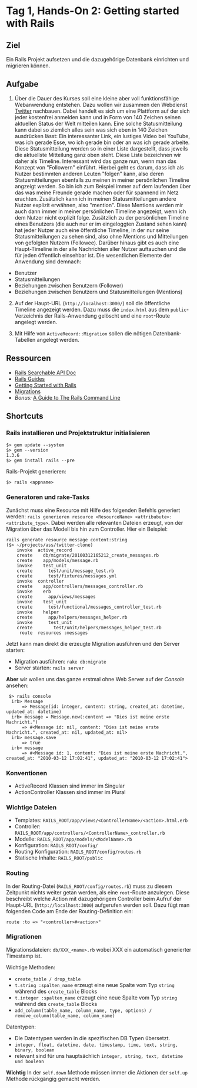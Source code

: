 # Tag 1, Hands-On 2: Getting started with Rails

## Ziel

Ein Rails Projekt aufsetzen und die dazugehörige Datenbank einrichten
und migrieren können.

## Aufgabe

1. Über die Dauer des Kurses soll eine kleine aber voll funktionsfähige
Webanwendung entstehen. Dazu wollen wir zusammen den Webdienst
[Twitter](http://twitter.com/ "Twitter") nachbauen. Dabei handelt es sich um
eine Plattform auf der sich jeder kostenfrei anmelden kann und in Form von 140
Zeichen seinen aktuellen Status der Welt mitteilen kann. Eine solche
Statusmitteilung kann dabei so ziemlich alles sein was sich eben in 140
Zeichen ausdrücken lässt: Ein interessanter Link, ein lustiges Video bei
YouTube, was ich gerade Esse, wo ich gerade bin oder an was ich gerade
arbeite. Diese Statusmitteilung werden so in einer Liste dargestellt, dass
jeweils die aktuellste Mitteilung ganz oben steht. Diese Liste bezeichnen wir
daher als Timeline. Interessant wird das ganze nun, wenn man das Konzept von
"Followern" einführt. Hierbei geht es darum, dass ich als Nutzer bestimmten
anderen Leuten "folgen" kann, also deren Statusmitteilungen ebenfalls zu
meinen in meiner persönlichen Timeline angzeigt werden. So bin ich zum
Beispiel immer auf dem laufenden über das was meine Freunde gerade machen oder
für spannend im Netz erachten. Zusätzlich kann ich in meinen
Statusmitteilungen andere Nutzer explizit erwähnen, also "mention". Diese
Mentions werden mir auch dann immer in meiner persönlichen Timeline angezeigt,
wenn ich dem Nutzer nicht explizit folge. Zusätzlich zu der persönlichen
Timeline eines Benutzers (die auch nur er im eingeloggten Zustand sehen kann)
hat jeder Nutzer auch eine öffentliche Timeline, in der nur seine
Statusmitteilungen zu sehen sind, also ohne Mentions und Mitteilungen von
gefolgten Nutzern (Followee). Darüber hinaus gibt es auch eine Haupt-Timeline
in der alle Nachrichten aller Nutzer auftauchen und die für jeden öffentlich
einsehbar ist. Die wesentlichen Elemente der Anwendung sind demnach:

  * Benutzer
  * Statusmitteilungen
  * Beziehungen zwischen Benutzern (Follower)
  * Beziehungen zwischen Benutzern und Statusmitteilungen (Mentions)

2. Auf der Haupt-URL (`http://localhost:3000/`) soll die öffentliche Timeline
angezeigt werden. Dazu muss die `index.html` aus dem `public`-Verzeichnis der
Rails-Anwendung gelöscht und eine `root`-Route angelegt werden.

3. Mit Hilfe von `ActiveRecord::Migration` sollen die nötigen
Datenbank-Tabellen angelegt werden.

## Ressourcen

* [Rails Searchable API Doc](http://railsapi.com/ "Rails Searchable API Doc")
* [Rails Guides](http://guides.rails.info/ "Rails Guides")
* [Getting Started with Rails](http://guides.rails.info/getting_started.html "Getting Started with Rails")
* [Migrations](http://guides.rails.info/migrations.html "Migrations")
* *Bonus:* [A Guide to The Rails Command Line](http://guides.rails.info/command_line.html "A Guide to The Rails Command Line")

## Shortcuts

### Rails installieren und Projektstruktur initialisieren

    $> gem update --system
    $> gem --version
    1.3.6
    $> gem install rails --pre
    
Rails-Projekt generieren:

    $> rails <appname>

### Generatoren und rake-Tasks

Zunächst muss eine Resource mit Hilfe des folgenden Befehls generiert werden:
`rails generieren resource <ResourceName> <attribubute>:<attribute_type>`.
Dabei werden alle relevanten Dateien erzeugt, von der Migration über das
Modell bis hin zum Controller. Hier ein Beispiel:
  
    rails generate resource message content:string
    ($> ~/projects/ass/twitter-clone)
        invoke  active_record
        create    db/migrate/20100312165212_create_messages.rb
        create    app/models/message.rb
        invoke    test_unit
        create      test/unit/message_test.rb
        create      test/fixtures/messages.yml
        invoke  controller
        create    app/controllers/messages_controller.rb
        invoke    erb
        create      app/views/messages
        invoke    test_unit
        create      test/functional/messages_controller_test.rb
        invoke    helper
        create      app/helpers/messages_helper.rb
        invoke      test_unit
        create        test/unit/helpers/messages_helper_test.rb
         route  resources :messages
  
Jetzt kann man direkt die erzeugte Migration ausführen und den Server starten:
  
* Migration ausführen: `rake db:migrate` 
* Server starten: `rails server`

**Aber** wir wollen uns das ganze erstmal ohne Web Server auf der *Console*
ansehen:

     $> rails console
      irb> Message
          => Message(id: integer, content: string, created_at: datetime, updated_at: datetime)
      irb> message = Message.new(:content => "Dies ist meine erste Nachricht.")
          => #<Message id: nil, content: "Dies ist meine erste Nachricht.", created_at: nil, updated_at: nil>
      irb> message.save
          => true
      irb> message
          => #<Message id: 1, content: "Dies ist meine erste Nachricht.", created_at: "2010-03-12 17:02:41", updated_at: "2010-03-12 17:02:41">

### Konventionen

* ActiveRecord Klassen sind immer im Singular
* ActionController Klassen sind immer im Plural

### Wichtige Dateien

* Templates: `RAILS_ROOT/app/views/<ControllerName>/<action>.html.erb`
* Controller: `RAILS_ROOT/app/controllers/<ControllerName>_controller.rb`
* Modelle: `RAILS_ROOT/app/models/<ModelName>.rb`
* Konfiguration: `RAILS_ROOT/config/`
* Routing Konfiguration: `RAILS_ROOT/config/routes.rb`
* Statische Inhalte: `RAILS_ROOT/public`

### Routing

In der Routing-Datei (`RAILS_ROOT/config/routes.rb`) muss zu diesem Zeitpunkt nichts weiter getan werden, als eine
`root`-Route anzulegen. Diese beschreibt welche Action mit dazugehörigem Controller beim Aufruf der Haupt-URL (`http://localhost:3000`)
aufgerufen werden soll. Dazu fügt man folgenden Code am Ende der Routing-Definition ein:

    route :to => "<controller>#<action>"

### Migrationen

Migrationsdateien: `db/XXX_<name>.rb` wobei XXX ein automatisch generierter
Timestamp ist.

Wichtige Methoden:

* `create_table / drop_table`
* `t.string :spalten_name` erzeugt eine neue Spalte vom Typ `string` während des `create_table` Blocks
* `t.integer :spalten_name` erzeugt eine neue Spalte vom Typ `string` während des `create_table` Blocks
* `add_column(table_name, column_name, type, options) / remove_column(table_name, column_name)`

Datentypen:

* Die Datentypen werden in die spezifischen DB Typen übersetzt. 
* `integer, float, datetime, date, timestamp, time, text, string, binary, boolean`
* relevant sind für uns hauptsächlich `integer, string, text, datetime und boolean`

**Wichtig** In der `self.down` Methode müssen immer die Aktionen der `self.up`
Methode rückgängig gemacht werden.